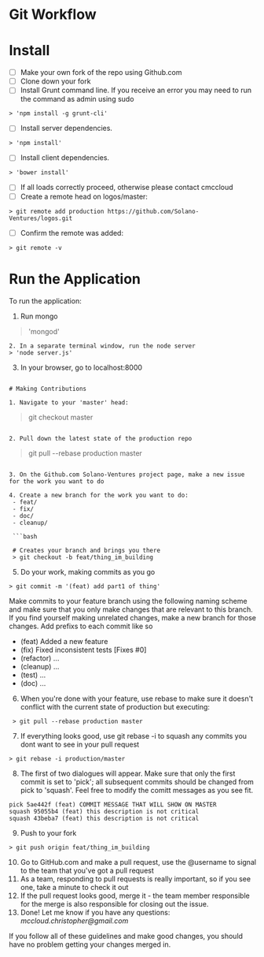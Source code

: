Git Workflow
=====================

# Install

- [ ] Make your own fork of the repo using Github.com
- [ ] Clone down your fork
- [ ] Install Grunt command line. If you receive an error you may need to run the command as admin using sudo
```
> 'npm install -g grunt-cli'
```
- [ ] Install server dependencies.
```
> 'npm install'
```
- [ ] Install client dependencies.
```
> 'bower install'
```
- [ ] If all loads correctly proceed, otherwise please contact cmccloud
- [ ] Create a remote head on logos/master:
```
> git remote add production https://github.com/Solano-Ventures/logos.git
```
- [ ] Confirm the remote was added:
```
> git remote -v
```

# Run the Application

To run the application:

1. Run mongo
> 'mongod'
```
2. In a separate terminal window, run the node server
> 'node server.js'
```
3. In your browser, go to localhost:8000
```

# Making Contributions

1. Navigate to your 'master' head:
 ```
 > git checkout master
 ```
 
2. Pull down the latest state of the production repo
 ``` 
 > git pull --rebase production master
 ```
 
3. On the Github.com Solano-Ventures project page, make a new issue for the work you want to do

4. Create a new branch for the work you want to do:
  - feat/
  - fix/
  - doc/
  - cleanup/

  ```bash
  
  # Creates your branch and brings you there
  > git checkout -b feat/thing_im_building
  ```
  
5. Do your work, making commits as you go
 ```
 > git commit -m '(feat) add part1 of thing'
 ```
 Make commits to your feature branch using the following naming scheme and make sure that you only make changes that are relevant to this branch. If you find yourself making unrelated changes, make a new branch for those changes. Add prefixs to each commit like so
  - (feat) Added a new feature
  - (fix) Fixed inconsistent tests [Fixes #0]
  - (refactor) ...
  - (cleanup) ...
  - (test) ...
  - (doc) ...

6. When you're done with your feature, use rebase to make sure it doesn't conflict with the current state of production but executing:
 ```
  > git pull --rebase production master
 ```

7. If everything looks good, use git rebase -i to squash any commits you dont want to see in your pull request
 ```
 > git rebase -i production/master
 ```

8. The first of two dialogues will appear.  Make sure that only the first commit is set to 'pick'; all subsequent commits should be changed from pick to 'squash'.  Feel free to modify the comitt messages as you see fit.
 ```
 pick 5ae442f (feat) COMMIT MESSAGE THAT WILL SHOW ON MASTER
 squash 95055b4 (feat) this description is not critical
 squash 43beba7 (feat) this description is not critical
 ```
 
9. Push to your fork
 ```
 > git push origin feat/thing_im_building
 ```
 
10. Go to GitHub.com and make a pull request, use the @username to signal to the team that you've got a pull request
11. As a team, responding to pull requests is really important, so if you see one, take a minute to check it out
12. If the pull request looks good, merge it - the team member responsible for the merge is also responsible for closing out the issue.
13. Done! Let me know if you have any questions: _mccloud.christopher@gmail.com_

If you follow all of these guidelines and make good changes, you should have no problem getting your changes merged in.